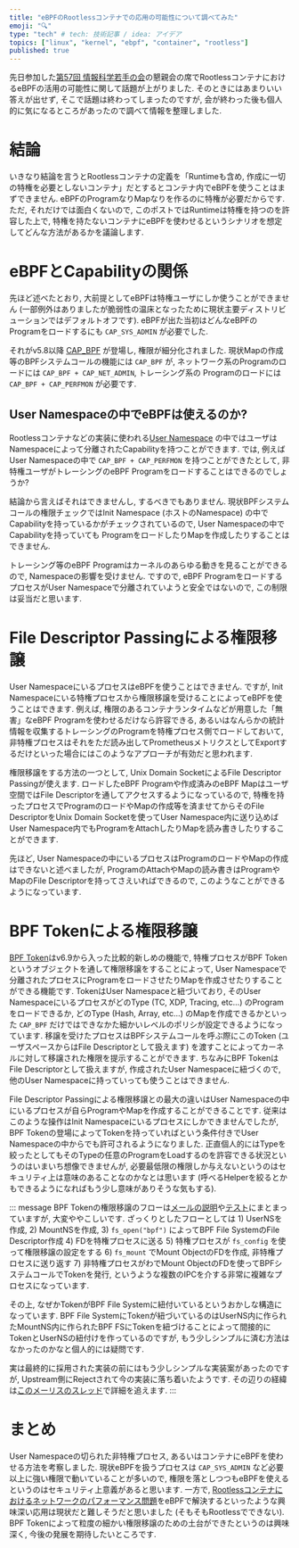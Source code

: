 ```yaml
---
title: "eBPFのRootlessコンテナでの応用の可能性について調べてみた"
emoji: "🔍"
type: "tech" # tech: 技術記事 / idea: アイデア
topics: ["linux", "kernel", "ebpf", "container", "rootless"]
published: true
---
```


先日参加した[第57回 情報科学若手の会](https://wakate.org/2024/08/13/57th-general/)の懇親会の席でRootlessコンテナにおけるeBPFの活用の可能性に関して話題が上がりました. そのときにはあまりいい答えが出せず, そこで話題は終わってしまったのですが, 会が終わった後も個人的に気になるところがあったので調べて情報を整理しました.

# 結論

いきなり結論を言うとRootlessコンテナの定義を「Runtimeも含め, 作成に一切の特権を必要としないコンテナ」だとするとコンテナ内でeBPFを使うことはまずできません. eBPFのProgramなりMapなりを作るのに特権が必要だからです. ただ, それだけでは面白くないので, このポストではRuntimeは特権を持つのを許容した上で, 特権を持たないコンテナにeBPFを使わせるというシナリオを想定してどんな方法があるかを議論します.

# eBPFとCapabilityの関係

先ほど述べたとおり, 大前提としてeBPFは特権ユーザにしか使うことができません (一部例外はありましたが脆弱性の温床となったために現状主要ディストリビューションではデフォルトオフです). eBPFが出た当初はどんなeBPFの Programをロードするにも `CAP_SYS_ADMIN` が必要でした. 

それがv5.8以降 [CAP_BPF](https://lwn.net/Articles/959350/) が登場し, 権限が細分化されました. 現状Mapの作成等のBPFシステムコールの機能には `CAP_BPF` が, ネットワーク系のProgramのロードには `CAP_BPF + CAP_NET_ADMIN`, トレーシング系の Programのロードには `CAP_BPF + CAP_PERFMON` が必要です.

## User Namespaceの中でeBPFは使えるのか?

Rootlessコンテナなどの実装に使われる[User Namespace](https://man7.org/linux/man-pages/man7/user_namespaces.7.html) の中ではユーザはNamespaceによって分離されたCapabilityを持つことができます. では, 例えばUser Namespaceの中で `CAP_BPF + CAP_PERFMON` を持つことができたとして, 非特権ユーザがトレーシングのeBPF Programをロードすることはできるのでしょうか?

結論から言えばそれはできませんし, するべきでもありません. 現状BPFシステムコールの権限チェックではInit Namespace (ホストのNamespace) の中でCapabilityを持っているかがチェックされているので, User Namespaceの中でCapabilityを持っていても ProgramをロードしたりMapを作成したりすることはできません.

トレーシング等のeBPF Programはカーネルのあらゆる動きを見ることができるので, Namespaceの影響を受けません. ですので, eBPF ProgramをロードするプロセスがUser Namespaceで分離されていようと安全ではないので, この制限は妥当だと思います.

# File Descriptor Passingによる権限移譲

User NamespaceにいるプロセスはeBPFを使うことはできません. ですが, Init Namespaceにいる特権プロセスから権限移譲を受けることによってeBPFを使うことはできます. 例えば, 権限のあるコンテナランタイムなどが用意した「無害」なeBPF Programを使わせるだけなら許容できる, あるいはなんらかの統計情報を収集するトレーシングのProgramを特権プロセス側でロードしておいて, 非特権プロセスはそれをただ読み出してPrometheusメトリクスとしてExportするだけといった場合にはこのようなアプローチが有効だと思われます.

権限移譲をする方法の一つとして, Unix Domain SocketによるFile Descriptor Passingが使えます. ロードしたeBPF Programや作成済みのeBPF Mapはユーザ空間ではFile Descriptorを通してアクセスするようになっているので, 特権を持ったプロセスでProgramのロードやMapの作成等を済ませてからそのFile DescriptorをUnix Domain Socketを使ってUser Namespace内に送り込めばUser Namespace内でもProgramをAttachしたりMapを読み書きしたりすることができます.

先ほど, User Namespaceの中にいるプロセスはProgramのロードやMapの作成はできないと述べましたが, ProgramのAttachやMapの読み書きはProgramやMapのFile Descriptorを持ってさえいればできるので, このようなことができるようになっています.

# BPF Tokenによる権限移譲

[BPF Token](https://lwn.net/Articles/959350/)はv6.9から入った比較的新しめの機能で, 特権プロセスがBPF Tokenというオブジェクトを通して権限移譲をすることによって, User Namespaceで分離されたプロセスにProgramをロードさせたりMapを作成させたりすることができる機能です. TokenはUser Namespaceと紐づいており, そのUser NamespaceにいるプロセスがどのType (TC, XDP, Tracing, etc...) のProgramをロードできるか, どのType (Hash, Array, etc...) のMapを作成できるかといった `CAP_BPF` だけではできなかた細かいレベルのポリシが設定できるようになっています. 移譲を受けたプロセスはBPFシステムコールを呼ぶ際にこのToken (ユーザスペースからはFile Descriptorとして扱えます) を渡すことによってカーネルに対して移譲された権限を提示することができます. ちなみにBPF TokenはFile Descriptorとして扱えますが, 作成されたUser Namespaceに紐づくので, 他のUser Namespaceに持っていっても使うことはできません.

File Descriptor Passingによる権限移譲との最大の違いはUser Namespaceの中にいるプロセスが自らProgramやMapを作成することができることです. 従来はこのような操作はInit Namespaceにいるプロセスにしかできませんでしたが, BPF Tokenの登場によってTokenを持っていればという条件付きでUser Namespaceの中からでも許可されるようになりました. 正直個人的にはTypeを絞ったとしてもそのTypeの任意のProgramをLoadするのを許容できる状況というのはいまいち想像できませんが, 必要最低限の権限しか与えないというのはセキュリティ上は意味のあることなのかなとは思います (呼べるHelperを絞るとかもできるようになればもう少し意味がありそうな気もする).

::: message
BPF Tokenの権限移譲のフローは[メールの説明](https://patchwork.kernel.org/project/linux-fsdevel/cover/20230919214800.3803828-1-andrii@kernel.org/)や[テスト](https://github.com/torvalds/linux/blob/master/tools/testing/selftests/bpf/prog_tests/token.c)にまとまっていますが, 大変ややこしいです. ざっくりとしたフローとしては 1) UserNSを作成, 2) MountNSを作成, 3) `fs_open("bpf")` によってBPF File SystemのFile Descriptor作成 4) FDを特権プロセスに送る 5) 特権プロセスが `fs_config` を使って権限移譲の設定をする 6) `fs_mount` でMount ObjectのFDを作成, 非特権プロセスに送り返す 7) 非特権プロセスがわでMount ObjectのFDを使ってBPFシステムコールでTokenを発行, というような複数のIPCを介する非常に複雑なプロセスになっています.

その上, なぜかTokenがBPF File Systemに紐付いているというおかしな構造になっています. BPF File SystemにTokenが紐づいているのはUserNS内に作られたMountNS内に作られたBPF FSにTokenを紐づけることによって間接的にTokenとUserNSの紐付けを作っているのですが, もう少しシンプルに済む方法はなかったのかなと個人的には疑問です.

実は最終的に採用された実装の前にはもう少しシンプルな実装案があったのですが, Upstream側にRejectされて今の実装に落ち着いたようです. その辺りの経緯は[このメーリスのスレッド](https://lore.kernel.org/bpf/20230704-hochverdient-lehne-eeb9eeef785e@brauner/)で詳細を追えます.
:::

# まとめ

User Namespaceの切られた非特権プロセス, あるいはコンテナにeBPFを使わせる方法を考察しました. 現状eBPFを扱うプロセスは `CAP_SYS_ADMIN` など必要以上に強い権限で動いていることが多いので, 権限を落としつつもeBPFを使えるというのはセキュリティ上意義があると思います. 一方で, [Rootlessコンテナにおけるネットワークのパフォーマンス問題](https://medium.com/nttlabs/accelerating-rootless-container-network-29d0e908dda4)をeBPFで解決するといったような興味深い応用は現状だと難しそうだと思いました (そもそもRootlessでできない). BPF Tokenによって粒度の細かい権限移譲のための土台ができたというのは興味深く, 今後の発展を期待したいところです. 

